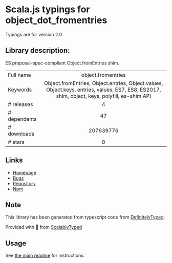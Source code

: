 
# Scala.js typings for object_dot_fromentries

Typings are for version 2.0

## Library description:
ES proposal-spec-compliant Object.fromEntries shim.

|                    |                 |
| ------------------ | :-------------: |
| Full name          | object.fromentries |
| Keywords           | Object.fromEntries, Object.entries, Object.values, Object.keys, entries, values, ES7, ES8, ES2017, shim, object, keys, polyfill, es-shim API |
| # releases         | 4 |
| # dependents       | 47 |
| # downloads        | 207639776 |
| # stars            | 0 |

## Links
- [Homepage](https://github.com/es-shims/Object.fromEntries#readme)
- [Bugs](https://github.com/es-shims/Object.fromEntries/issues)
- [Repository](https://github.com/es-shims/Object.fromEntries)
- [Npm](https://www.npmjs.com/package/object.fromentries)
    


## Note
This library has been generated from typescript code from [DefinitelyTyped](https://definitelytyped.org).

Provided with :purple_heart: from [ScalablyTyped](https://github.com/oyvindberg/ScalablyTyped)

## Usage
See [the main readme](../../readme.md) for instructions.


